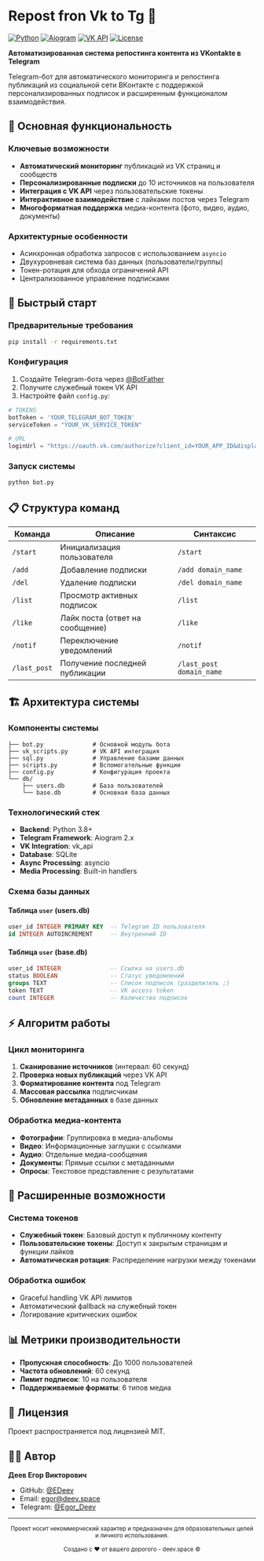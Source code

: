 # Repost fron Vk to Tg 🔄

[![Python](https://img.shields.io/badge/Python-3.8+-blue.svg)](https://python.org)
[![Aiogram](https://img.shields.io/badge/Aiogram-2.x-green.svg)](https://aiogram.dev)
[![VK API](https://img.shields.io/badge/VK%20API-5.131-orange.svg)](https://dev.vk.com)
[![License](https://img.shields.io/badge/License-MIT-yellow.svg)](LICENSE)

**Автоматизированная система репостинга контента из VKontakte в Telegram**

Telegram-бот для автоматического мониторинга и репостинга публикаций из социальной сети ВКонтакте с поддержкой персонализированных подписок и расширенным функционалом взаимодействия.

## 🎯 Основная функциональность

### Ключевые возможности
- **Автоматический мониторинг** публикаций из VK страниц и сообществ
- **Персонализированные подписки** до 10 источников на пользователя
- **Интеграция с VK API** через пользовательские токены
- **Интерактивное взаимодействие** с лайками постов через Telegram
- **Многоформатная поддержка** медиа-контента (фото, видео, аудио, документы)

### Архитектурные особенности
- Асинхронная обработка запросов с использованием `asyncio`
- Двухуровневая система баз данных (пользователи/группы)
- Токен-ротация для обхода ограничений API
- Централизованное управление подписками

## 🚀 Быстрый старт

### Предварительные требования
```bash
pip install -r requirements.txt
```

### Конфигурация
1. Создайте Telegram-бота через [@BotFather](https://t.me/botfather)
2. Получите служебный токен VK API
3. Настройте файл `config.py`:

```python
# TOKENS
botToken = 'YOUR_TELEGRAM_BOT_TOKEN'
serviceToken = "YOUR_VK_SERVICE_TOKEN"

# URL
loginUrl = "https://oauth.vk.com/authorize?client_id=YOUR_APP_ID&display=page&redirect_uri=https://oauth.vk.com/blank.html&scope=wall,likes&response_type=token&v=5.131"
```

### Запуск системы
```bash
python bot.py
```

## 📋 Структура команд

| Команда | Описание | Синтаксис |
|---------|----------|-----------|
| `/start` | Инициализация пользователя | `/start` |
| `/add` | Добавление подписки | `/add domain_name` |
| `/del` | Удаление подписки | `/del domain_name` |
| `/list` | Просмотр активных подписок | `/list` |
| `/like` | Лайк поста (ответ на сообщение) | `/like` |
| `/notif` | Переключение уведомлений | `/notif` |
| `/last_post` | Получение последней публикации | `/last_post domain_name` |

## 🏗️ Архитектура системы

### Компоненты системы
```
├── bot.py              # Основной модуль бота
├── vk_scripts.py       # VK API интеграция
├── sql.py              # Управление базами данных
├── scripts.py          # Вспомогательные функции
├── config.py           # Конфигурация проекта
└── db/
    ├── users.db        # База пользователей
    └── base.db         # Основная база данных
```

### Технологический стек
- **Backend**: Python 3.8+
- **Telegram Framework**: Aiogram 2.x
- **VK Integration**: vk_api
- **Database**: SQLite
- **Async Processing**: asyncio
- **Media Processing**: Built-in handlers

### Схема базы данных

#### Таблица `user` (users.db)
```sql
user_id INTEGER PRIMARY KEY  -- Telegram ID пользователя
id INTEGER AUTOINCREMENT     -- Внутренний ID
```

#### Таблица `user` (base.db)
```sql
user_id INTEGER              -- Ссылка на users.db
status BOOLEAN               -- Статус уведомлений
groups TEXT                  -- Список подписок (разделитель ;)
token TEXT                   -- VK access token
count INTEGER                -- Количество подписок
```

## ⚡ Алгоритм работы

### Цикл мониторинга
1. **Сканирование источников** (интервал: 60 секунд)
2. **Проверка новых публикаций** через VK API
3. **Форматирование контента** под Telegram
4. **Массовая рассылка** подписчикам
5. **Обновление метаданных** в базе данных

### Обработка медиа-контента
- **Фотографии**: Группировка в медиа-альбомы
- **Видео**: Информационные заглушки с ссылками
- **Аудио**: Отдельные медиа-сообщения
- **Документы**: Прямые ссылки с метаданными
- **Опросы**: Текстовое представление с результатами

## 🔧 Расширенные возможности

### Система токенов
- **Служебный токен**: Базовый доступ к публичному контенту
- **Пользовательские токены**: Доступ к закрытым страницам и функции лайков
- **Автоматическая ротация**: Распределение нагрузки между токенами

### Обработка ошибок
- Graceful handling VK API лимитов
- Автоматический фallback на служебный токен
- Логирование критических ошибок

## 📊 Метрики производительности

- **Пропускная способность**: До 1000 пользователей
- **Частота обновлений**: 60 секунд
- **Лимит подписок**: 10 на пользователя
- **Поддерживаемые форматы**: 6 типов медиа

## 📄 Лицензия

Проект распространяется под лицензией MIT.

## 👨‍💻 Автор

**Деев Егор Викторович**
- GitHub: [@EDeev](https://github.com/EDeev)
- Email: egor@deev.space
- Telegram: [@Egor_Deev](https://t.me/Egor_Deev)

---

<div align="center">
  <sub>Проект носит некоммерческий характер и предназначен для образовательных целей и личного использования.</sub>
  <p><sub>Создано с ❤️ от вашего дорогого - deev.space ©</sub></p>
</div>
